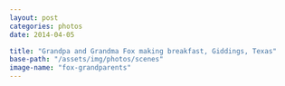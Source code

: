 ```yaml
---
layout: post
categories: photos
date: 2014-04-05

title: "Grandpa and Grandma Fox making breakfast, Giddings, Texas"
base-path: "/assets/img/photos/scenes"
image-name: "fox-grandparents"
---
```

